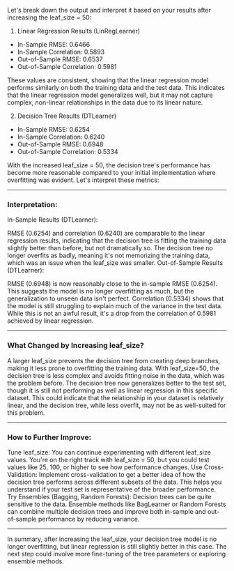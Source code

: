 Let's break down the output and interpret it based on your results after increasing the leaf_size = 50:

1. Linear Regression Results (LinRegLearner)
- In-Sample RMSE: 0.6466
- In-Sample Correlation: 0.5893
- Out-of-Sample RMSE: 0.6537
- Out-of-Sample Correlation: 0.5981

These values are consistent, showing that the linear regression model performs similarly on both the training data and the test data. This indicates that the linear regression model generalizes well, but it may not capture complex, non-linear relationships in the data due to its linear nature.

2. Decision Tree Results (DTLearner)
- In-Sample RMSE: 0.6254
- In-Sample Correlation: 0.6240
- Out-of-Sample RMSE: 0.6948
- Out-of-Sample Correlation: 0.5334

With the increased leaf_size = 50, the decision tree's performance has become more reasonable compared to your initial implementation where overfitting was evident. Let's interpret these metrics:
<hr>

### Interpretation:
In-Sample Results (DTLearner):

RMSE (0.6254) and correlation (0.6240) are comparable to the linear regression results, indicating that the decision tree is fitting the training data slightly better than before, but not dramatically so.
The decision tree no longer overfits as badly, meaning it's not memorizing the training data, which was an issue when the leaf_size was smaller.
Out-of-Sample Results (DTLearner):

RMSE (0.6948) is now reasonably close to the in-sample RMSE (0.6254). This suggests the model is no longer overfitting as much, but the generalization to unseen data isn't perfect.
Correlation (0.5334) shows that the model is still struggling to explain much of the variance in the test data. While this is not an awful result, it's a drop from the correlation of 0.5981 achieved by linear regression.
<hr>

### What Changed by Increasing leaf_size?
A larger leaf_size prevents the decision tree from creating deep branches, making it less prone to overfitting the training data. With leaf_size=50, the decision tree is less complex and avoids fitting noise in the data, which was the problem before.
The decision tree now generalizes better to the test set, though it is still not performing as well as linear regression in this specific dataset. This could indicate that the relationship in your dataset is relatively linear, and the decision tree, while less overfit, may not be as well-suited for this problem.
<hr>

### How to Further Improve:
Tune leaf_size: You can continue experimenting with different leaf_size values. You're on the right track with leaf_size = 50, but you could test values like 25, 100, or higher to see how performance changes.
Use Cross-Validation: Implement cross-validation to get a better idea of how the decision tree performs across different subsets of the data. This helps you understand if your test set is representative of the broader performance.
Try Ensembles (Bagging, Random Forests): Decision trees can be quite sensitive to the data. Ensemble methods like BagLearner or Random Forests can combine multiple decision trees and improve both in-sample and out-of-sample performance by reducing variance.
<hr>

In summary, after increasing the leaf_size, your decision tree model is no longer overfitting, but linear regression is still slightly better in this case. The next step could involve more fine-tuning of the tree parameters or exploring ensemble methods.